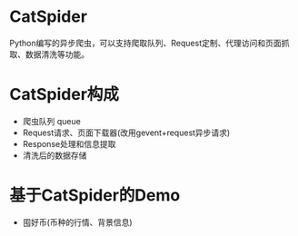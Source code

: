 # CatSpider

Python编写的异步爬虫，可以支持爬取队列、Request定制、代理访问和页面抓取、数据清洗等功能。

# CatSpider构成

- 爬虫队列 queue
- Request请求、页面下载器(改用gevent+request异步请求)
- Response处理和信息提取
- 清洗后的数据存储


# 基于CatSpider的Demo

- 囤好币(币种的行情、背景信息)
